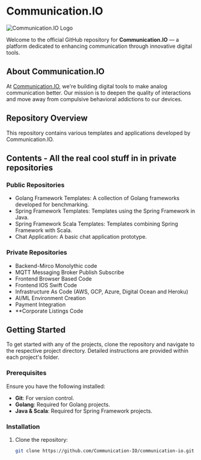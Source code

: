# Communication.IO

![Communication.IO Logo](https://communication.io/logo.png)

Welcome to the official GitHub repository for **Communication.IO** — a platform dedicated to enhancing communication through innovative digital tools.

## About Communication.IO

At [Communication.IO](http://communication.io), we're building digital tools to make analog communication better. Our mission is to deepen the quality of interactions and move away from compulsive behavioral addictions to our devices. 

## Repository Overview

This repository contains various templates and applications developed by Communication.IO.

## Contents - All the real cool stuff in in private repositories
### Public Repositories
- Golang Framework Templates: A collection of Golang frameworks developed for benchmarking.
- Spring Framework Templates: Templates using the Spring Framework in Java.
- Spring Framework Scala Templates: Templates combining Spring Framework with Scala.
- Chat Application: A basic chat application prototype.
  
### Private Repositories
- Backend-Mirco Monolythic code
- MQTT Messaging Broker Publish Subscribe
- Frontend Browser Based Code
- Frontend IOS Swift Code
- Infrastructure As Code (AWS, GCP, Azure, Digital Ocean and Heroku)
- AI/ML Environment Creation
- Payment Integration
- **Corporate Listings Code

## Getting Started

To get started with any of the projects, clone the repository and navigate to the respective project directory. Detailed instructions are provided within each project's folder.

### Prerequisites

Ensure you have the following installed:

- **Git**: For version control.
- **Golang**: Required for Golang projects.
- **Java & Scala**: Required for Spring Framework projects.

### Installation

1. Clone the repository:

   ```bash
   git clone https://github.com/Communication-IO/communication-io.git
